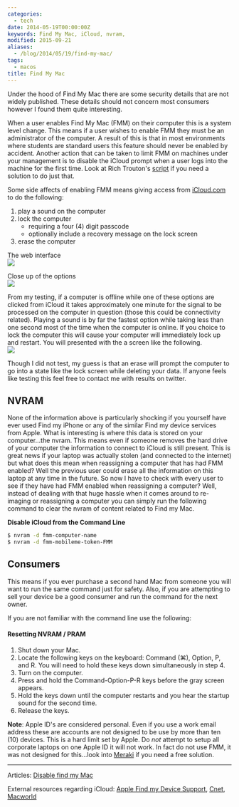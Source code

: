 ```yaml
---
categories:
  - tech
date: 2014-05-19T00:00:00Z
keywords: Find My Mac, iCloud, nvram,
modified: 2015-09-21
aliases:
  - /blog/2014/05/19/find-my-mac/
tags:
  - macos
title: Find My Mac
---
```


Under the hood of Find My Mac there are some security details that are not widely published. These details should not concern most consumers however I found them quite interesting.

When a user enables Find My Mac (FMM) on their computer this is a system level change. This means if a user wishes to enable FMM they must be an administrator of the computer. A result of this is that in most environments where students are standard users this feature should never be enabled by accident. Another action that can be taken to limit FMM on machines under your management is to disable the iCloud prompt when a user logs into the machine for the first time. Look at Rich Trouton's [script](https://github.com/rtrouton/rtrouton_scripts/blob/master/rtrouton_scripts/disable_icloud_pop_up/disable_icloud_pop_up.sh) if you need a solution to do just that.

Some side affects of enabling FMM means giving access from [iCloud.com](https://www.icloud.com/#find) to do the following:

1. play a sound on the computer
2. lock the computer
   - requiring a four (4) digit passcode
   - optionally include a recovery message on the lock screen
3. erase the computer

The web interface  
![](/images/2014-05-19/icloud-interface.png)

Close up of the options  
![](/images/2014-05-19/icloud-options.png)

From my testing, if a computer is offline while one of these options are clicked from iCloud it takes approximately one minute for the signal to be processed on the computer in question (those this could be connectivity related). Playing a sound is by far the fastest option while taking less than one second most of the time when the computer is online. If you choice to lock the computer this will cause your computer will immediately lock up and restart. You will presented with the a screen like the following.  
![](/images/2014-05-19/icloud-lock.png)

Though I did not test, my guess is that an erase will prompt the computer to go into a state like the lock screen while deleting your data. If anyone feels like testing this feel free to contact me with results on twitter.

## NVRAM

None of the information above is particularly shocking if you yourself have ever used Find my iPhone or any of the similar Find my device services from Apple. What is interesting is where this data is stored on your computer...the nvram. This means even if someone removes the hard drive of your computer the information to connect to iCloud is still present. This is great news if your laptop was actually stolen (and connected to the internet) but what does this mean when reassigning a computer that has had FMM enabled? Well the previous user could erase all the information on this laptop at any time in the future. So now I have to check with every user to see if they have had FMM enabled when reassigning a computer? Well, instead of dealing with that huge hassle when it comes around to re-imaging or reassigning a computer you can simply run the following command to clear the nvram of content related to Find my Mac.

**Disable iCloud from the Command Line**

```bash
$ nvram -d fmm-computer-name
$ nvram -d fmm-mobileme-token-FMM
```

## Consumers

This means if you ever purchase a second hand Mac from someone you will want to run the same command just for safety. Also, if you are attempting to sell your device be a good consumer and run the command for the next owner.

If you are not familiar with the command line use the following:

#### Resetting NVRAM / PRAM

1. Shut down your Mac.
2. Locate the following keys on the keyboard: Command (⌘), Option, P, and R. You will need to hold these keys down simultaneously in step 4.
3. Turn on the computer.
4. Press and hold the Command-Option-P-R keys before the gray screen appears.
5. Hold the keys down until the computer restarts and you hear the startup sound for the second time.
6. Release the keys.

**Note**: Apple ID's are considered personal. Even if you use a work email address these are accounts are not designed to be use by more than ten (10) devices. This is a hard limit set by Apple. Do _not_ attempt to setup all corporate laptops on one Apple ID it will not work. In fact do not use FMM, it was not designed for this...look into [Meraki](https://meraki.com/login/dashboard_login) if you need a free solution.

---

Articles: [Disable find my Mac](http://ilostmynotes.blogspot.com/2013/11/disable-find-my-mac-by-modifiying-nvram.html)

External resources regarding iCloud: [Apple Find my Device Support](http://www.apple.com/support/icloud/find-my-device/),
[Cnet](http://www.cnet.com/how-to/how-to-use-find-my-mac-in-icloud/), [Macworld](http://www.macworld.com/article/2034795/how-to-track-a-lost-computer-with-find-my-mac.html)
